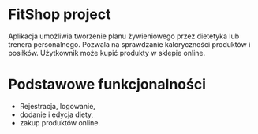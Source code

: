 # FitShop project

Aplikacja umożliwia tworzenie planu żywieniowego przez dietetyka lub trenera personalnego. Pozwala na sprawdzanie kaloryczności produktów i posiłków. Użytkownik może kupić produkty w sklepie online. 

# Podstawowe funkcjonalności

- Rejestracja, logowanie,
- dodanie i edycja diety,
- zakup produktów online.
